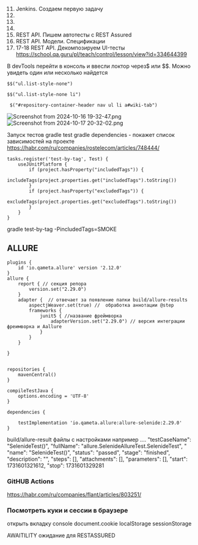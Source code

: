 11. Jenkins. Создаем первую задачу
12.
13.
14.
15. REST API. Пишем автотесты с REST Assured
16. REST API. Модели. Спецификации
17. 17-18 REST API. Декомпозируем UI-тесты  https://school.qa.guru/pl/teach/control/lesson/view?id=334644399

В devTools перейти в консоль и ввесли локтор через$ или $$. Можно увидеть один или несколько найдется

```$$("ul.list-style-none")```

```$$("ul.list-style-none li")```

``` $("#repository-container-header nav ul li a#wiki-tab")```

![Screenshot from 2024-10-16 19-32-47.png](src/test/resources/Screenshot%20from%202024-10-16%2019-32-47.png)
![Screenshot from 2024-10-17 20-32-02.png](src/test/resources/Screenshot%20from%202024-10-17%2020-32-02.png)

Запуск тестов
gradle test
gradle dependencies - покажет список зависимостей на проекте
https://habr.com/ru/companies/rostelecom/articles/748444/

```
tasks.register('test-by-tag', Test) {
    useJUnitPlatform {
        if (project.hasProperty("includedTags")) {
            includeTags(project.properties.get("includedTags").toString())
        }
        if (project.hasProperty("excludedTags")) {
            excludeTags(project.properties.get("excludedTags").toString())
        }
    }
}
```

gradle test-by-tag -PincludedTags=SMOKE

## ALLURE

```
plugins {
    id 'io.qameta.allure' version '2.12.0'
}
allure {
    report { // секция репора
        version.set("2.29.0")
    }
    adapter {  // отвечает за появление папки build/allure-results
        aspectjWeaver.set(true) //  обработка аннотации @step
        frameworks {
            junit5 { //название фреймворка
                adapterVersion.set("2.29.0") // версия интеграции фреимворка и Aallure
            }
        }
    }

}


repositories {
    mavenCentral()
}

compileTestJava {
    options.encoding = 'UTF-8'
}

dependencies {

    testImplementation 'io.qameta.allure:allure-selenide:2.29.0'
}
```

build/allure-result файлы с настройками
например ....
"testCaseName": "SelenideTest()",
"fullName": "allure.SelenideAllureTest.SelenideTest",
"
"name": "SelenideTest()",
"status": "passed",
"stage": "finished",
"description": "",
"steps": [],
"attachments": [],
"parameters": [],
"start": 1731601321612,
"stop": 1731601329281

### GitHUB Actions

https://habr.com/ru/companies/flant/articles/803251/

### Посмотреть куки и сессии в браузере

открыть вкладку console
document.cookie
localStorage
sessionStorage

AWAITILITY ожидание для RESTASSURED